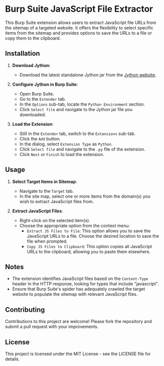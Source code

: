 # Burp Suite JavaScript File Extractor

This Burp Suite extension allows users to extract JavaScript file URLs from the sitemap of a targeted website. It offers the flexibility to select specific items from the sitemap and provides options to save the URLs to a file or copy them to the clipboard.

## Installation

1. **Download Jython**:
   - Download the latest standalone Jython jar from the [Jython website](http://www.jython.org/downloads.html).

2. **Configure Jython in Burp Suite**:
   - Open Burp Suite.
   - Go to the `Extender` tab.
   - In the `Options` sub-tab, locate the `Python Environment` section.
   - Click `Select file` and navigate to the Jython jar file you downloaded.

3. **Load the Extension**:
   - Still in the `Extender` tab, switch to the `Extensions` sub-tab.
   - Click the `Add` button.
   - In the dialog, select `Extension Type` as `Python`.
   - Click `Select file` and navigate to the `.py` file of the extension.
   - Click `Next` or `Finish` to load the extension.

## Usage

1. **Select Target Items in Sitemap**:
   - Navigate to the `Target` tab.
   - In the site map, select one or more items from the domain(s) you wish to extract JavaScript files from.

2. **Extract JavaScript Files**:
   - Right-click on the selected item(s).
   - Choose the appropriate option from the context menu:
     - `Extract JS Files to File`: This option allows you to save the JavaScript URLs to a file. Choose the desired location to save the file when prompted.
     - `Copy JS Files to Clipboard`: This option copies all JavaScript URLs to the clipboard, allowing you to paste them elsewhere.

## Notes

- The extension identifies JavaScript files based on the `Content-Type` header in the HTTP response, looking for types that include "javascript".
- Ensure that Burp Suite's spider has adequately crawled the target website to populate the sitemap with relevant JavaScript files.

## Contributing

Contributions to this project are welcome! Please fork the repository and submit a pull request with your improvements.

## License

This project is licensed under the MIT License - see the LICENSE file for details.
